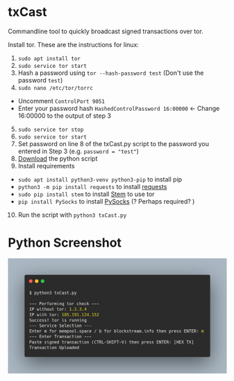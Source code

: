 # txCast

Commandline tool to quickly broadcast signed transactions over tor.

Install tor. These are the instructions for linux:
1. `sudo apt install tor`
2. `sudo service tor start`
3. Hash a password using `tor --hash-password test` (Don't use the password `test`)
4. `sudo nano /etc/tor/torrc`
- Uncomment `ControlPort 9051`
- Enter your password hash `HashedControlPassword 16:00000` <- Change 16:00000 to the output of step 3
5. `sudo service tor stop`
6. `sudo service tor start`
7. Set password on line 8 of the txCast.py script to the password you entered in Step 3 (e.g. `password = "test"`)
8. [Download](https://github.com/txCast/txCastOrg/blob/master/txCast.py) the python script
9. Install requirements
- `sudo apt install python3-venv python3-pip` to install pip 
- `python3 -m pip install requests` to install [requests](https://2.python-requests.org/en/master/)
- `sudo pip install stem` to install [Stem](https://stem.torproject.org/) to use tor 
- `pip install PySocks` to install [PySocks](https://pypi.org/project/PySocks/) (? Perhaps required? )
10. Run the script with `python3 txCast.py`

# Python Screenshot
![](/txCast.png)